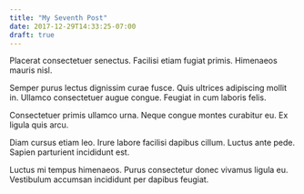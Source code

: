 ```yaml
---
title: "My Seventh Post"
date: 2017-12-29T14:33:25-07:00
draft: true
---
```


Placerat consectetuer senectus. Facilisi etiam fugiat primis. Himenaeos mauris nisl.

Semper purus lectus dignissim curae fusce. Quis ultrices adipiscing mollit in. Ullamco consectetuer augue congue. Feugiat in cum laboris felis.

Consectetuer primis ullamco urna. Neque congue montes curabitur eu. Ex ligula quis arcu.

Diam cursus etiam leo. Irure labore facilisi dapibus cillum. Luctus ante pede. Sapien parturient incididunt est.

Luctus mi tempus himenaeos. Purus consectetur donec vivamus ligula eu. Vestibulum accumsan incididunt per dapibus feugiat.